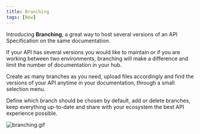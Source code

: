 ```yaml
---
title: Branching
tags: [New]
---
```


Introducing **Branching**, a great way to host several versions of an API Specification on the same documentation.

If your API has several versions you would like to maintain or if you are working between two environments, branching will make a difference and limit the number of documentation in your hub.

Create as many branches as you need, upload files accordingly and find the versions of your API anytime in your documentation, through a small selection menu.

Define which branch should be chosen by default, add or delete branches, keep everything up-to-date and share with your ecosystem the best API experience possible.

![branching.gif](/images/updates/branching.gif)
